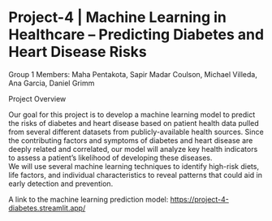 # Project-4 | Machine Learning in Healthcare – Predicting Diabetes and Heart Disease Risks 
Group 1 Members: Maha Pentakota, Sapir Madar Coulson, Michael Villeda, Ana Garcia, Daniel Grimm 

Project Overview 

Our goal for this project is to develop a machine learning model to predict the risks of diabetes 
and heart disease based on patient health data pulled from several different datasets from 
publicly-available health sources. Since the contributing factors and symptoms of diabetes 
and heart disease are deeply related and correlated, our model will analyze key health indicators 
to assess a patient’s likelihood of developing these diseases.   
We will use several machine learning techniques to identify high-risk diets, life 
factors, and individual characteristics to reveal patterns that could aid in early detection and 
prevention.

A link to the machine learning prediction model: https://project-4-diabetes.streamlit.app/
